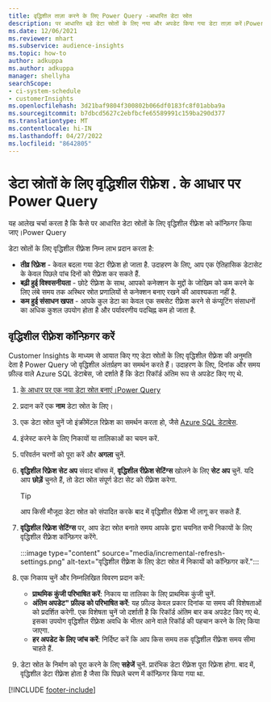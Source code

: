 ```yaml
---
title: वृद्धिशील ताज़ा करने के लिए Power Query -आधारित डेटा स्रोत
description: पर आधारित बड़े डेटा स्रोतों के लिए नया और अपडेट किया गया डेटा ताज़ा करें।Power Query
ms.date: 12/06/2021
ms.reviewer: mhart
ms.subservice: audience-insights
ms.topic: how-to
author: adkuppa
ms.author: adkuppa
manager: shellyha
searchScope:
- ci-system-schedule
- customerInsights
ms.openlocfilehash: 3d21baf9804f300802b066df0183fc8f01abba9a
ms.sourcegitcommit: b7dbcd5627c2ebfbcfe65589991c159ba290d377
ms.translationtype: MT
ms.contentlocale: hi-IN
ms.lasthandoff: 04/27/2022
ms.locfileid: "8642805"
---
```

# <a name="incremental-refresh-for-data-sources-based-on-power-query"></a>डेटा स्रोतों के लिए वृद्धिशील रीफ़्रेश . के आधार पर Power Query

यह आलेख चर्चा करता है कि कैसे पर आधारित डेटा स्रोतों के लिए वृद्धिशील रीफ़्रेश को कॉन्फ़िगर किया जाए।Power Query

डेटा स्रोतों के लिए वृद्धिशील रीफ़्रेश निम्न लाभ प्रदान करता है:

- **तीव्र रिफ़्रेश** - केवल बदला गया डेटा रीफ़्रेश हो जाता है. उदाहरण के लिए, आप एक ऐतिहासिक डेटासेट के केवल पिछले पांच दिनों को रीफ़्रेश कर सकते हैं.
- **बढ़ी हुई विश्वसनीयता** - छोटे रीफ़्रेश के साथ, आपको कनेक्शन के मुद्दों के जोखिम को कम करने के लिए लंबे समय तक अस्थिर स्रोत प्रणालियों से कनेक्शन बनाए रखने की आवश्यकता नहीं है.
- **कम हुई संसाधन खपत** - आपके कुल डेटा का केवल एक सबसेट रीफ़्रेश करने से कंप्यूटिंग संसाधनों का अधिक कुशल उपयोग होता है और पर्यावरणीय पदचिह्न कम हो जाता है.

## <a name="configure-incremental-refresh"></a>वृद्धिशील रीफ़्रेश कॉन्फ़िगर करें

Customer Insights के माध्यम से आयात किए गए डेटा स्रोतों के लिए वृद्धिशील रीफ़्रेश की अनुमति देता है Power Query जो वृद्धिशील अंतर्ग्रहण का समर्थन करते हैं। उदाहरण के लिए, दिनांक और समय फ़ील्ड वाले Azure SQL डेटाबेस, जो दर्शाते हैं कि डेटा रिकॉर्ड अंतिम रूप से अपडेट किए गए थे.

1. [के आधार पर एक नया डेटा स्रोत बनाएं।Power Query](connect-power-query.md)

1. प्रदान करें एक **नाम** डेटा स्रोत के लिए।

1. एक डेटा स्रोत चुनें जो इंक्रीमेंटल रिफ्रेश का समर्थन करता हो, जैसे [Azure SQL डेटाबेस](/power-query/connectors/azuresqldatabase).

1. इंजेस्ट करने के लिए निकायों या तालिकाओं का चयन करें.

1. परिवर्तन चरणों को पूरा करें और **अगला** चुनें.

1. **वृद्धिशील रिफ़्रेश सेट अप** संवाद बॉक्स में, **वृद्धिशील रीफ़्रेश सेटिंग्स** खोलने के लिए **सेट अप** चुनें. यदि आप **छोड़ें** चुनते हैं, तो डेटा स्रोत संपूर्ण डेटा सेट को रीफ़्रेश करेगा.
   > [!TIP]
   > आप किसी मौजूदा डेटा स्रोत को संपादित करके बाद में वृद्धिशील रीफ़्रेश भी लागू कर सकते हैं.

1. **वृद्धिशील रिफ़्रेश सेटिंग्स** पर, आप डेटा स्रोत बनाते समय आपके द्वारा चयनित सभी निकायों के लिए वृद्धिशील रीफ़्रेश कॉन्फ़िगर करेंगे.

   :::image type="content" source="media/incremental-refresh-settings.png" alt-text="वृद्धिशील रीफ़्रेश के लिए डेटा स्रोत में निकायों को कॉन्फ़िगर करें.":::

1. एक निकाय चुनें और निम्नलिखित विवरण प्रदान करें:

   - **प्राथमिक कुंजी परिभाषित करें**: निकाय या तालिका के लिए प्राथमिक कुंजी चुनें.
   - **अंतिम अपडेट" फ़ील्ड को परिभाषित करें**: यह फ़ील्ड केवल प्रकार दिनांक या समय की विशेषताओं को प्रदर्शित करेगी. एक विशेषता चुनें जो दर्शाती है कि रिकॉर्ड अंतिम बार कब अपडेट किए गए थे. इसका उपयोग वृद्धिशील रीफ़्रेश अवधि के भीतर आने वाले रिकॉर्ड की पहचान करने के लिए किया जाएगा.
   - **हर अपडेट के लिए जांच करें**: निर्दिष्ट करें कि आप किस समय तक वृद्धिशील रीफ़्रेश समय सीमा चाहते हैं.

1. डेटा स्रोत के निर्माण को पूरा करने के लिए **सहेजें** चुनें. प्रारंभिक डेटा रीफ़्रेश पूरा रिफ़्रेश होगा. बाद में, वृद्धिशील डेटा रीफ़्रेश होता है जैसा कि पिछले चरण में कॉन्फ़िगर किया गया था.


[!INCLUDE [footer-include](includes/footer-banner.md)]
